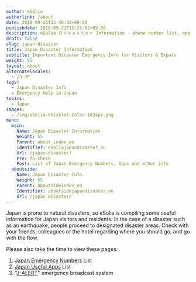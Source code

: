```yaml
---
author: eSolia
authorlink: /about
date: 2018-09-21T15:40:02+09:00
publishdate: 2018-09-21T15:25:02+09:00
description: eSolia Ｄｉｓａｓｔｅｒ Information - phone number list, apps, etc.
draft: false
slug: japan-disaster
title: Japan Disaster Information
subtitle: Important Disaster Emergency Info for Visitors & Expats
weight: 55
layout: about
alternatelocales:
  - ja-JP
tags:
  - Japan Disaster Info
  - Emergency Help in Japan
topics:
  - Japan
images:
  - /img/eSolia-Chicklet-Color-1024px.png
menu:
  main:
    Name: Japan Disaster Information
    Weight: 55
    Parent: about_index_en
    Identifier: esoliajapandisaster_en
    Url: /japan-disaster/
    Pre: fa-check
    Post: List of Japan Emergency Numbers, Apps and other info
  aboutside:
    Name: Japan Disaster Info
    Weight: 55
    Parent: aboutsideindex_en
    Identifier: aboutsidejapandisaster_en
    Url: /japan-disaster/
---
```


Japan is prone to natural disasters, so eSolia is compiling some useful information for Japan visitors and residents. In the case of a disaster such as an earthquake, people proceed to designated disaster areas. Check with your friends, colleagues or the hotel regarding where you should go, and go with the flow. 

Please also take the time to view these pages: 

1. [Japan Emergency Numbers](/japan-contacts/) List
2. [Japan Useful Apps](/japan-apps/) List
3. "[J-ALERT](/japan-emergency-broadcast-system-j-alert/)" emergency broadcast system
